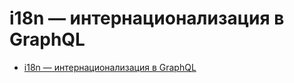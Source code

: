 # i18n — интернационализация в GraphQL

- [i18n — интернационализация в GraphQL](https://github.com/nodkz/conf-talks/tree/master/particles/graphql/i18n/README.md)